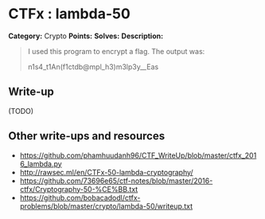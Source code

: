 # CTFx : lambda-50

**Category:** Crypto
**Points:** 
**Solves:** 
**Description:**

> I used this program to encrypt a flag. The output was: 
> 
> n1s4_t1An(f1ctdb@mpl_h3)m3lp3y__Eas

## Write-up

(TODO)

## Other write-ups and resources

* https://github.com/phamhuudanh96/CTF_WriteUp/blob/master/ctfx_2016_lambda.py
* http://rawsec.ml/en/CTFx-50-lambda-cryptography/
* https://github.com/73696e65/ctf-notes/blob/master/2016-ctfx/Cryptography-50-%CE%BB.txt
* https://github.com/bobacadodl/ctfx-problems/blob/master/crypto/lambda-50/writeup.txt
